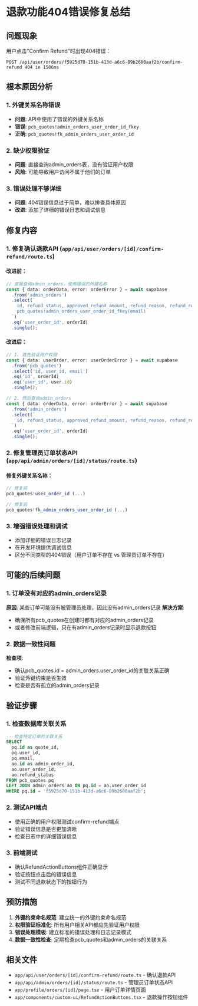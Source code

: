 # 退款功能404错误修复总结

## 问题现象
用户点击"Confirm Refund"时出现404错误：
```
POST /api/user/orders/f5925d70-151b-413d-a6c6-89b2680aaf2b/confirm-refund 404 in 1586ms
```

## 根本原因分析

### 1. 外键关系名称错误
- **问题**: API中使用了错误的外键关系名称
- **错误**: `pcb_quotes!admin_orders_user_order_id_fkey`
- **正确**: `pcb_quotes!fk_admin_orders_user_order_id`

### 2. 缺少权限验证
- **问题**: 直接查询admin_orders表，没有验证用户权限
- **风险**: 可能导致用户访问不属于他们的订单

### 3. 错误处理不够详细
- **问题**: 404错误信息过于简单，难以排查具体原因
- **改进**: 添加了详细的错误日志和调试信息

## 修复内容

### 1. 修复确认退款API (`app/api/user/orders/[id]/confirm-refund/route.ts`)

#### 改进前：
```typescript
// 直接查询admin_orders，使用错误的外键名称
const { data: orderData, error: orderError } = await supabase
  .from('admin_orders')
  .select(`
    id, refund_status, approved_refund_amount, refund_reason, refund_request_at, requested_refund_amount,
    pcb_quotes!admin_orders_user_order_id_fkey(email)
  `)
  .eq('user_order_id', orderId)
  .single();
```

#### 改进后：
```typescript
// 1. 首先验证用户权限
const { data: userOrder, error: userOrderError } = await supabase
  .from('pcb_quotes')
  .select('id, user_id, email')
  .eq('id', orderId)
  .eq('user_id', user.id)
  .single();

// 2. 然后查询admin_orders
const { data: orderData, error: orderError } = await supabase
  .from('admin_orders')
  .select(`
    id, refund_status, approved_refund_amount, refund_reason, refund_request_at, requested_refund_amount
  `)
  .eq('user_order_id', orderId)
  .single();
```

### 2. 修复管理员订单状态API (`app/api/admin/orders/[id]/status/route.ts`)

#### 修复外键关系名称：
```typescript
// 修复前
pcb_quotes!user_order_id (...)

// 修复后  
pcb_quotes!fk_admin_orders_user_order_id (...)
```

### 3. 增强错误处理和调试
- 添加详细的错误日志记录
- 在开发环境提供调试信息
- 区分不同类型的404错误（用户订单不存在 vs 管理员订单不存在）

## 可能的后续问题

### 1. 订单没有对应的admin_orders记录
**原因**: 某些订单可能没有被管理员处理，因此没有admin_orders记录
**解决方案**: 
- 确保所有pcb_quotes在创建时都有对应的admin_orders记录
- 或者修改前端逻辑，只在有admin_orders记录时显示退款按钮

### 2. 数据一致性问题
**检查项**:
- 确认pcb_quotes.id = admin_orders.user_order_id的关联关系正确
- 验证外键约束是否生效
- 检查是否有孤立的admin_orders记录

## 验证步骤

### 1. 检查数据库关联关系
```sql
-- 检查特定订单的关联关系
SELECT 
  pq.id as quote_id,
  pq.user_id,
  pq.email,
  ao.id as admin_order_id,
  ao.user_order_id,
  ao.refund_status
FROM pcb_quotes pq
LEFT JOIN admin_orders ao ON pq.id = ao.user_order_id
WHERE pq.id = 'f5925d70-151b-413d-a6c6-89b2680aaf2b';
```

### 2. 测试API端点
- 使用正确的用户权限测试confirm-refund端点
- 验证错误信息是否更加清晰
- 检查日志中的详细错误信息

### 3. 前端测试
- 确认RefundActionButtons组件正确显示
- 验证按钮点击后的错误信息
- 测试不同退款状态下的按钮行为

## 预防措施

1. **外键约束命名规范**: 建立统一的外键约束命名规范
2. **权限验证标准化**: 所有用户相关API都应先验证用户权限
3. **错误处理模板**: 建立标准的错误处理和日志记录模式
4. **数据一致性检查**: 定期检查pcb_quotes和admin_orders的关联关系

## 相关文件
- `app/api/user/orders/[id]/confirm-refund/route.ts` - 确认退款API
- `app/api/admin/orders/[id]/status/route.ts` - 管理员订单状态API  
- `app/profile/orders/[id]/page.tsx` - 用户订单详情页面
- `app/components/custom-ui/RefundActionButtons.tsx` - 退款操作按钮组件 